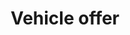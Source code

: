 ---
title: Vehicle offer
position_number: 1
content_markdown: >-
  Vehicle offers contain the information related to available vehicle.

  *The Vehicle offer model*

  &nbsp;


  | VehicleOffer | Description | Type | Cardinality | Constraint
  / Comment | 
  
  | --- | --- | --- | --- | --- |
  
  | offerId | Unique Id of the vehicle | String | 1 | Readonly |
  
  | externalId | external Id of the vehicle provided by the provider | String | 0\..1 | &nbsp; |
  
  | departure | Departure information | VehicleLocation | 0\..1 | &nbsp; |
  
  | Arrival | Arrival information | VehicleLocation | 0\..1 | &nbsp; |
  
  | VehicleDescritpion | &nbsp; | &nbsp; | &nbsp; | &nbsp; |
  
  | VehicleDescritpion.type | Vehicle type | String | 1 | s[reference data vehicle type](#reference_datavehicles-type){: target="_blank"} |
  
  | VehicleDescritpion.netWeight | Available weight | Number | 0\..1 | 0-999 |
  
  | VehicleDescritpion.length | Available length | Number | 0\..1 | 0-25 |
  
  | VehicleDescritpion.volume | Available volume | Number | 0\..1 | 0-999 |
  
  | owner.login | Username of the owner of the offer | String | 1 | &nbsp; |
  
  | addInfo.comment | Comment | String | 0\..1 | &nbsp; |


  &nbsp;


  | VehicleLocation | Description | Type | Cardinality | Constraint / Comment |

  | --- | --- | --- | --- | --- |

  | address | &nbsp; | String | 0\..1 | &nbsp; |

  | address.country | Country code | String | 1 | [reference country code](#reference_datacountry){: target="_blank"} |

  | address.city | City | String | 1 | &nbsp; |

  | address.zip | &nbsp; | String | 0\..1 | &nbsp; |

  | address.coordinates | &nbsp; | &nbsp; | 0\..1 | Read-Only |

  | address.coordinates.latitude | &nbsp; | Float | 1 | between -90 and +90 |

  | address.coordinates.longitude | &nbsp; | Float | 1 | between -180 and 180 |

  | interval | &nbsp; | &nbsp; | &nbsp; | &nbsp; |

  | interval.start | Earliest time at location | DateTime | 0\..1 | Format :
  2020-04-24T11:00:00+02:00 |

  | interval.end | Latest time at location | DateTime | 0\..1 | Format :
  2020-04-24T11:00:00+02:00 |
  
  | regions | &nbsp; | array | 0..10 | [reference regions code](#reference_datateleroute-regions){: target="_blank"} |


  &nbsp;
---